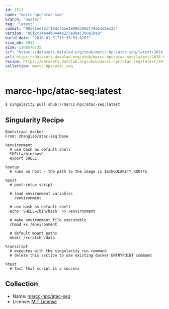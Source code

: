 ```yaml
---
id: 1513
name: "marcc-hpc/atac-seq"
branch: "master"
tag: "latest"
commit: "98a61eef2cf19dc76ae1800e5066f78e53e2e125"
version: "a6f2c34a44b0444a227e9ba5300a1be9"
build_date: "2018-01-31T15:33:59.020Z"
size_mb: 2912
size: 1189576735
sif: "https://datasets.datalad.org/shub/marcc-hpc/atac-seq/latest/2018-01-31-98a61eef-a6f2c34a/a6f2c34a44b0444a227e9ba5300a1be9.simg"
url: https://datasets.datalad.org/shub/marcc-hpc/atac-seq/latest/2018-01-31-98a61eef-a6f2c34a/
recipe: https://datasets.datalad.org/shub/marcc-hpc/atac-seq/latest/2018-01-31-98a61eef-a6f2c34a/Singularity
collection: marcc-hpc/atac-seq
---
```


# marcc-hpc/atac-seq:latest

```bash
$ singularity pull shub://marcc-hpc/atac-seq:latest
```

## Singularity Recipe

```singularity
Bootstrap: docker
From: zhanglab/atac-seq:base

%environment
  # use bash as default shell
  SHELL=/bin/bash
  export SHELL

%setup
  # runs on host - the path to the image is $SINGULARITY_ROOTFS

%post
  # post-setup script

  # load environment variables
  . /environment

  # use bash as default shell
  echo 'SHELL=/bin/bash' >> /environment

  # make environment file executable
  chmod +x /environment

  # default mount paths
  mkdir /scratch /data 

%runscript
  # executes with the singularity run command
  # delete this section to use existing docker ENTRYPOINT command

%test
  # test that script is a success
```

## Collection

 - Name: [marcc-hpc/atac-seq](https://github.com/marcc-hpc/atac-seq)
 - License: [MIT License](https://api.github.com/licenses/mit)

